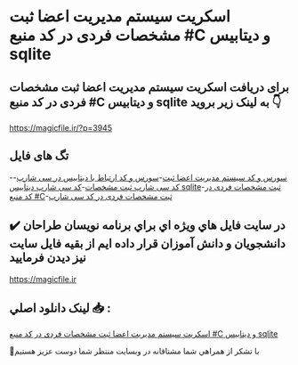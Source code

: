 # اسکریت سیستم مدیریت اعضا ثبت مشخصات فردی در کد منبع #C و دیتابیس sqlite

## برای دریافت اسکریت سیستم مدیریت اعضا ثبت مشخصات فردی در کد منبع #C و دیتابیس sqlite به لینک زیر بروید 👇

https://magicfile.ir/?p=3945

## تگ های فایل

-[سورس و کد سیستم مدیریت اعضا ثبت](https://magicfile.ir/product/%d8%a7%d8%b3%da%a9%d8%b1%db%8c%d8%aa-%d8%b3%db%8c%d8%b3%d8%aa%d9%85-%d9%85%d8%af%db%8c%d8%b1%db%8c%d8%aa-%d8%a7%d8%b9%d8%b6%d8%a7-%d8%ab%d8%a8%d8%aa-%d9%85%d8%b4%d8%ae%d8%b5%d8%a7%d8%aa-%d9%81%d8%b1%d8%af%db%8c-c-sqlite/)-[سورس و کد ارتباط با دیتابیس در سی شارپ](https://magicfile.ir/product/%d8%a7%d8%b3%da%a9%d8%b1%db%8c%d8%aa-%d8%b3%db%8c%d8%b3%d8%aa%d9%85-%d9%85%d8%af%db%8c%d8%b1%db%8c%d8%aa-%d8%a7%d8%b9%d8%b6%d8%a7-%d8%ab%d8%a8%d8%aa-%d9%85%d8%b4%d8%ae%d8%b5%d8%a7%d8%aa-%d9%81%d8%b1%d8%af%db%8c-c-sqlite/)-[کد سی شارپ ثبت مشخصات](https://magicfile.ir/product/%d8%a7%d8%b3%da%a9%d8%b1%db%8c%d8%aa-%d8%b3%db%8c%d8%b3%d8%aa%d9%85-%d9%85%d8%af%db%8c%d8%b1%db%8c%d8%aa-%d8%a7%d8%b9%d8%b6%d8%a7-%d8%ab%d8%a8%d8%aa-%d9%85%d8%b4%d8%ae%d8%b5%d8%a7%d8%aa-%d9%81%d8%b1%d8%af%db%8c-c-sqlite/)-[کد سی شارپ دیتابیس sqlite](https://magicfile.ir/product/%d8%a7%d8%b3%da%a9%d8%b1%db%8c%d8%aa-%d8%b3%db%8c%d8%b3%d8%aa%d9%85-%d9%85%d8%af%db%8c%d8%b1%db%8c%d8%aa-%d8%a7%d8%b9%d8%b6%d8%a7-%d8%ab%d8%a8%d8%aa-%d9%85%d8%b4%d8%ae%d8%b5%d8%a7%d8%aa-%d9%81%d8%b1%d8%af%db%8c-c-sqlite/)-[ثبت مشخصات فردی در کد منبع #C](https://magicfile.ir/product/%d8%a7%d8%b3%da%a9%d8%b1%db%8c%d8%aa-%d8%b3%db%8c%d8%b3%d8%aa%d9%85-%d9%85%d8%af%db%8c%d8%b1%db%8c%d8%aa-%d8%a7%d8%b9%d8%b6%d8%a7-%d8%ab%d8%a8%d8%aa-%d9%85%d8%b4%d8%ae%d8%b5%d8%a7%d8%aa-%d9%81%d8%b1%d8%af%db%8c-c-sqlite/)-[ثبت مشخصات فردی در کد سی شارپ](https://magicfile.ir/product/%d8%a7%d8%b3%da%a9%d8%b1%db%8c%d8%aa-%d8%b3%db%8c%d8%b3%d8%aa%d9%85-%d9%85%d8%af%db%8c%d8%b1%db%8c%d8%aa-%d8%a7%d8%b9%d8%b6%d8%a7-%d8%ab%d8%a8%d8%aa-%d9%85%d8%b4%d8%ae%d8%b5%d8%a7%d8%aa-%d9%81%d8%b1%d8%af%db%8c-c-sqlite/)

## ✔️ در سايت فايل هاي ويژه اي براي برنامه نويسان طراحان دانشجويان و دانش آموزان قرار داده ايم از بقيه فايل سايت نيز ديدن فرماييد

https://magicfile.ir


## لينک دانلود اصلي 📥 :

[اسکریت سیستم مدیریت اعضا ثبت مشخصات فردی در کد منبع #C و دیتابیس sqlite](https://magicfile.ir/product/%d8%a7%d8%b3%da%a9%d8%b1%db%8c%d8%aa-%d8%b3%db%8c%d8%b3%d8%aa%d9%85-%d9%85%d8%af%db%8c%d8%b1%db%8c%d8%aa-%d8%a7%d8%b9%d8%b6%d8%a7-%d8%ab%d8%a8%d8%aa-%d9%85%d8%b4%d8%ae%d8%b5%d8%a7%d8%aa-%d9%81%d8%b1%d8%af%db%8c-c-sqlite/) 


🙏با تشکر از همراهي شما مشتاقانه در وبسایت منتظر شما دوست عزیز هستیم

